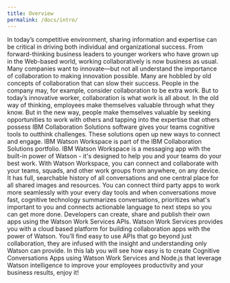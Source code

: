 ```yaml
---
title: Overview
permalink: /docs/intro/
---
```


In today’s competitive environment, sharing information and expertise can be critical in driving both individual and organizational success. From forward-thinking business leaders to younger workers who have grown up in the Web-based world, working collaboratively is now business as usual.  Many companies want to innovate—but not all understand the importance of collaboration to making innovation possible. Many are hobbled by old concepts of collaboration that can slow their success. People in the company may, for example, consider collaboration to be extra work. But to today’s innovative worker, collaboration is what work is all about. In the old way of thinking, employees make themselves valuable through what they know. But in the new way, people make themselves valuable by seeking opportunities to work with others and tapping into the expertise that others possess
IBM Collaboration Solutions software gives your teams cognitive tools to outthink challenges. These solutions open up new ways to connect and engage. IBM Watson Workspace is part of the IBM Collaboration Solutions portfolio.
IBM Watson Workspace is a messaging app with the built-in power of Watson - it's designed to help you and your teams do your best work. With Watson Workspace, you can connect and collaborate with your teams, squads, and other work groups from anywhere, on any device. It has full, searchable history of all conversations and one central place for all shared images and resources. You can connect third party apps to work more seamlessly with your every day tools and when conversations move fast, cognitive technology summarizes conversations, prioritizes what's important to you and connects actionable language to next steps so you can get more done.
Developers can create, share and publish their own apps using the Watson Work Services APIs. Watson Work Services provides you with a cloud based platform for building collaboration apps with the power of Watson. You’ll find easy to use APIs that go beyond just collaboration, they are infused with the insight and understanding only Watson can provide.
In this lab you will see how easy is to create Cognitive Conversations Apps using Watson Work Services and Node.js that leverage Watson intelligence to improve your employees productivity and your business results, enjoy it!

